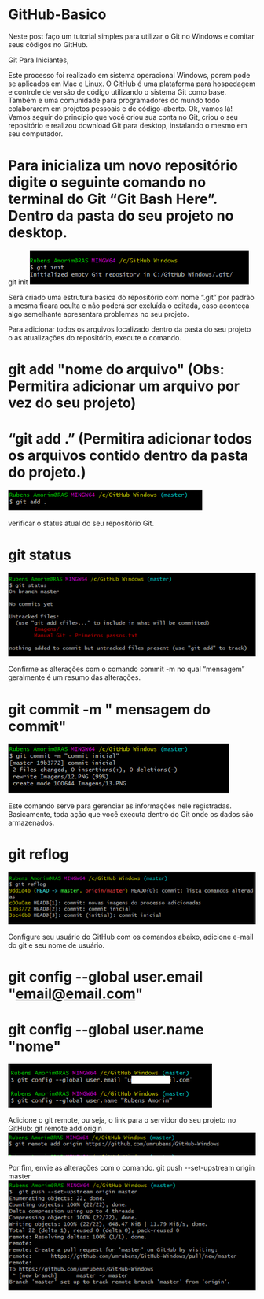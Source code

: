 # GitHub-Basico
Neste post faço um tutorial simples para utilizar o Git no Windows e comitar seus códigos no GitHub. 

Git Para Iniciantes, 

Este processo foi realizado em sistema operacional Windows, porem pode se aplicados em Mac e Linux.
O GitHub é uma plataforma para hospedagem e controle de versão de código utilizando o sistema Git como base. Também e uma comunidade para programadores do mundo todo colaborarem em projetos pessoais e de código-aberto.
Ok, vamos lá!
Vamos seguir do princípio que você criou sua conta no Git, criou o seu repositório e realizou download Git para desktop, instalando o mesmo em seu computador. 

# Para inicializa um novo repositório digite o seguinte comando no terminal do Git “Git Bash Here”. Dentro da pasta do seu projeto no desktop.
  git init
![alt text](https://github.com/umrubens/GitHub-Basico/blob/master/PNG/1.PNG)

Será criado uma estrutura básica do repositório com nome “.git” por padrão a mesma ficara oculta e não poderá ser excluída o editada, caso aconteça algo semelhante apresentara problemas no seu projeto.   

Para adicionar todos os arquivos localizado dentro da pasta do seu projeto o as atualizações do repositório, execute o comando.
# git add "nome do arquivo" (Obs: Permitira adicionar um arquivo por vez do seu projeto) 
# “git add .” (Permitira adicionar todos os arquivos contido dentro da pasta do projeto.)
![alt text](https://github.com/umrubens/GitHub-Basico/blob/master/PNG/2.PNG)

verificar o status atual do seu repositório Git.
# git status
![alt text](https://github.com/umrubens/GitHub-Basico/blob/master/PNG/3.PNG)

Confirme as alterações com o comando commit -m no qual “mensagem” geralmente é um resumo das alterações.
# git commit -m " mensagem do commit"
![alt text](https://github.com/umrubens/GitHub-Basico/blob/master/PNG/4.PNG)

Este comando serve para gerenciar as informações nele registradas. Basicamente, toda ação que você executa dentro do Git onde os dados são armazenados.
# git reflog
![alt text](https://github.com/umrubens/GitHub-Basico/blob/master/PNG/5.PNG)

Configure seu usuário do GitHub com os comandos abaixo, adicione e-mail do git e seu nome de usuário. 
# git config --global user.email "email@email.com"
# git config --global user.name "nome"
![alt text](https://github.com/umrubens/GitHub-Basico/blob/master/PNG/6.PNG)

Adicione o git remote, ou seja, o link para o servidor do seu projeto no GitHub:
git remote add origin <url>
![alt text](https://github.com/umrubens/GitHub-Basico/blob/master/PNG/7.PNG)

Por fim, envie as alterações com o comando.
git push --set-upstream origin master
![alt text](https://github.com/umrubens/GitHub-Basico/blob/master/PNG/8.PNG)
